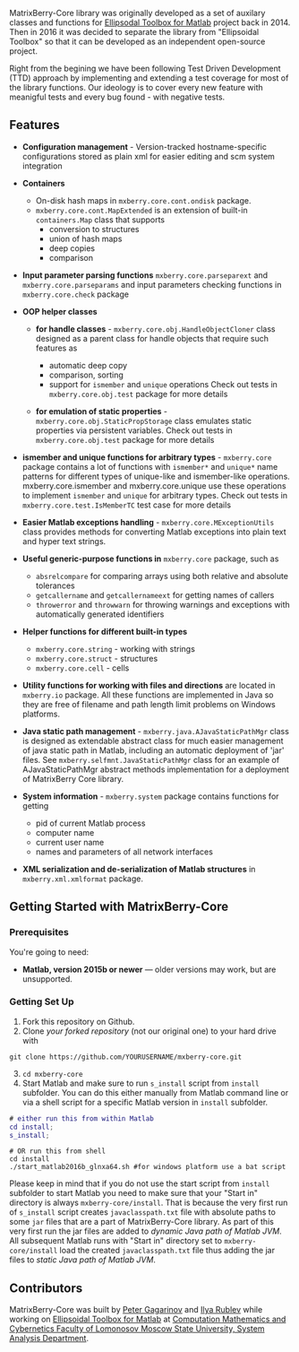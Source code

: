 MatrixBerry-Core library was originally developed as a set of auxilary classes and functions for [Ellipsodal Toolbox for Matlab](https://github.com/SystemAnalysisDpt-CMC-MSU/ellipsoids) project 
back in 2014. Then in 2016 it was decided to separate the library from "Ellipsoidal Toolbox" so that it can be developed as an independent open-source project.

Right from the begining we have been following Test Driven Development (TTD) approach by implementing and extending a test coverage
for most of the library functions. Our ideology is to cover every new feature with meanigful tests and every bug found - with negative tests.

Features
------------
* **Configuration management** - Version-tracked hostname-specific configurations stored as plain xml for easier editing and
scm system integration
* **Containers** 
    - On-disk hash maps in `mxberry.core.cont.ondisk` package. 
    - `mxberry.core.cont.MapExtended` is an extension of built-in `containers.Map` class that supports 
        - conversion to structures
        - union of hash maps
        - deep copies
        - comparison

* **Input parameter parsing functions** `mxberry.core.parseparext` and `mxberry.core.parseparams` and input parameters checking functions in `mxberry.core.check` package
* **OOP helper classes**

    - **for handle classes**  - `mxberry.core.obj.HandleObjectCloner`
class designed as a parent class
for handle objects that require such features as 
         - automatic deep copy
         - comparison, sorting
         - support for `ismember` and `unique` operations
Check out tests in `mxberry.core.obj.test` package for more details

     - **for emulation of static properties** - `mxberry.core.obj.StaticPropStorage` class emulates static properties via persistent variables.
Check out tests in `mxberry.core.obj.test` package for more details

* **ismember and unique functions for arbitrary types** - `mxberry.core` package contains a lot of functions with `ismember*` and `unique*`
name patterns for different types of unique-like and ismember-like operations. 
mxberry.core.ismember and mxberry.core.unique use these operations to implement `ismember`
and `unique` for arbitrary types. 
Check out tests in `mxberry.core.test.IsMemberTC` test case for more details

* **Easier Matlab exceptions handling** - `mxberry.core.MExceptionUtils` class provides methods for converting Matlab exceptions
into plain text and hyper text strings.
* **Useful generic-purpose functions in** `mxberry.core` package, such as 
    - `absrelcompare` for comparing arrays using both relative and absolute tolerances
    - `getcallername` and `getcallernameext` for getting names of callers
    - `throwerror` and `throwwarn` for throwing warnings and exceptions with automatically generated identifiers

* **Helper functions for different built-in types**
    -  `mxberry.core.string` - working with strings
    -  `mxberry.core.struct` - structures
    -  `mxberry.core.cell` - cells

* **Utility functions for working with files and directions** are located in `mxberry.io` package. All these functions are implemented
in Java so they are free of filename and path length limit problems on Windows platforms.

* **Java static path management** - `mxberry.java.AJavaStaticPathMgr` class is designed as extendable abstract class
for much easier management of java static path in Matlab, including an automatic
deployment of 'jar' files. See `mxberry.selfmnt.JavaStaticPathMgr` class for an 
example of AJavaStaticPathMgr abstract methods implementation for a deployment of MatrixBerry Core library.

* **System information** - `mxberry.system` package contains functions for getting 
    - pid of current Matlab process
    - computer name
    - current user name
    - names and parameters of all network interfaces

* **XML serialization and de-serialization of Matlab structures** in `mxberry.xml.xmlformat` package.

Getting Started with MatrixBerry-Core
------------------------------

### Prerequisites

You're going to need:

 - **Matlab, version 2015b or newer** — older versions may work, but are unsupported.

### Getting Set Up

1. Fork this repository on Github.
2. Clone *your forked repository* (not our original one) to your hard drive with 

```shell
git clone https://github.com/YOURUSERNAME/mxberry-core.git
```

3. `cd mxberry-core`
4. Start Matlab and make sure to run `s_install` script from `install` subfolder. You can do this either manually from Matlab command line or via a shell script for a specific Matlab version in `install` subfolder.

```matlab
# either run this from within Matlab
cd install;
s_install;
```

```shell
# OR run this from shell 
cd install
./start_matlab2016b_glnxa64.sh #for windows platform use a bat script
```
Please keep in mind that if you do not use the start script from `install` subfolder to start Matlab you need to make sure that
your "Start in" directory is always `mxberry-core/install`. That is because the very first run of `s_install` script creates `javaclasspath.txt` file with absolute paths to some `jar` files that are a part of MatrixBerry-Core library. As part of this very first run the jar files are added to *dynamic Java path of Matlab JVM*. All subsequent Matlab runs with "Start in" directory set to `mxberry-core/install` load the created `javaclasspath.txt` file thus adding the jar files to *static Java path of Matlab JVM*.

Contributors
--------------------

MatrixBerry-Core was built by [Peter Gagarinov](https://www.linkedin.com/in/pgagarinov) and [Ilya Rublev](http://ait.mtas.ru/en/about/personal/roublev.php) while working on [Ellipsoidal Toolbox for Matlab](http://systemanalysisdpt-cmc-msu.github.io/ellipsoids/) at [Computation Mathematics and Cybernetics Faculty of Lomonosov Moscow State University, System Analysis Department](http://sa.cs.msu.su/).
